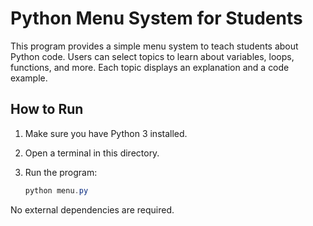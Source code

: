 # Python Menu System for Students

This program provides a simple menu system to teach students about Python code. Users can select topics to learn about variables, loops, functions, and more. Each topic displays an explanation and a code example.

## How to Run

1. Make sure you have Python 3 installed.
2. Open a terminal in this directory.
3. Run the program:
   
   ```powershell
   python menu.py
   ```

No external dependencies are required.
